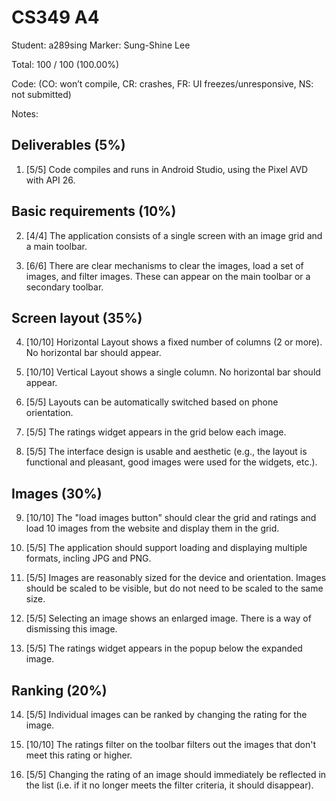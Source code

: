 # CS349 A4
Student: a289sing
Marker: Sung-Shine Lee


Total: 100 / 100 (100.00%)

Code: 
(CO: won’t compile, CR: crashes, FR: UI freezes/unresponsive, NS: not submitted)


Notes:   

## Deliverables (5%)

1. [5/5] Code compiles and runs in Android Studio, using the Pixel AVD with API 26.			


## Basic requirements (10%)

2. [4/4] The application consists of a single screen with an image grid and a main toolbar.


3. [6/6] There are clear mechanisms to clear the images, load a set of images, and filter images. These can appear on the main toolbar or a secondary toolbar.


## Screen layout (35%)

4. [10/10] Horizontal Layout shows a fixed number of columns (2 or more). No horizontal bar should appear.


5. [10/10] Vertical Layout shows a single column. No horizontal bar should appear.

6. [5/5] Layouts can be automatically switched based on phone orientation.


7. [5/5] The ratings widget appears in the grid below each image.


8. [5/5] The interface design is usable and aesthetic (e.g., the layout is functional and pleasant, good images were used for the widgets, etc.).
 

## Images (30%)

9. [10/10] The "load images button" should clear the grid and ratings and load 10 images from the website and display them in the grid.


10. [5/5] The application should support loading and displaying multiple formats, incling JPG and PNG.


11. [5/5] Images are reasonably sized for the device and orientation. Images should be scaled to be visible, but do not need to be scaled to the same size.

12. [5/5] Selecting an image shows an enlarged image. There is a way of dismissing this image.

13. [5/5] The ratings widget appears in the popup below the expanded image.


## Ranking (20%)

14. [5/5] Individual images can be ranked by changing the rating for the image.

15. [10/10] The ratings filter on the toolbar filters out the images that don't meet this rating or higher.

16. [5/5] Changing the rating of an image should immediately be reflected in the list (i.e. if it no longer meets the filter criteria, it should disappear).

